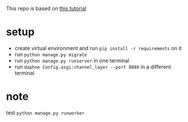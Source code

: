 This repo is based on [this tutorial](https://blog.heroku.com/archives/2016/3/17/in_deep_with_django_channels_the_future_of_real_time_apps_in_django)

# setup
- create virtual environment and run `pip install -r requirements` on it
- run `python manage.py migrate`
- run `python manage.py runserver` in one terminal
- run `daphne Config.asgi:channel_layer --port 8888` in a different terminal

# note
test `python manage.py runworker`
